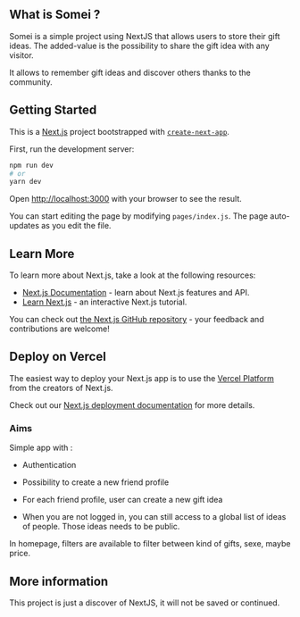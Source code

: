 ## What is Somei ? 

Somei is a simple project using NextJS that allows users to store their gift ideas. The added-value is the possibility to share the gift idea with any visitor. 

It allows to remember gift ideas and discover others thanks to the community.

## Getting Started

This is a [Next.js](https://nextjs.org/) project bootstrapped with [`create-next-app`](https://github.com/vercel/next.js/tree/canary/packages/create-next-app).


First, run the development server:

```bash
npm run dev
# or
yarn dev
```

Open [http://localhost:3000](http://localhost:3000) with your browser to see the result.

You can start editing the page by modifying `pages/index.js`. The page auto-updates as you edit the file.

## Learn More

To learn more about Next.js, take a look at the following resources:

-   [Next.js Documentation](https://nextjs.org/docs) - learn about Next.js features and API.
-   [Learn Next.js](https://nextjs.org/learn) - an interactive Next.js tutorial.

You can check out [the Next.js GitHub repository](https://github.com/vercel/next.js/) - your feedback and contributions are welcome!

## Deploy on Vercel

The easiest way to deploy your Next.js app is to use the [Vercel Platform](https://vercel.com/import?utm_medium=default-template&filter=next.js&utm_source=create-next-app&utm_campaign=create-next-app-readme) from the creators of Next.js.

Check out our [Next.js deployment documentation](https://nextjs.org/docs/deployment) for more details.

### Aims

Simple app with :

-   Authentication
-   Possibility to create a new friend profile
-   For each friend profile, user can create a new gift idea

-   When you are not logged in, you can still access to a global list of ideas of people. Those ideas needs to be public.

In homepage, filters are available to filter between kind of gifts, sexe, maybe price.


## More information

This project is just a discover of NextJS, it will not be saved or continued. 
